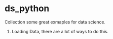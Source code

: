 # ds_python
Collection some great exmaples for data science.

1. Loading Data, there are a lot of ways to do this. 
